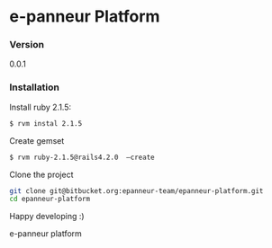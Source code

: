 # e-panneur Platform    

### Version
0.0.1

### Installation

Install ruby 2.1.5:

```sh
$ rvm instal 2.1.5
```
Create gemset

```sh
$ rvm ruby-2.1.5@rails4.2.0  —create
```

Clone the project

```sh
git clone git@bitbucket.org:epanneur-team/epanneur-platform.git
cd epanneur-platform
```

Happy developing :) 


e-panneur platform

